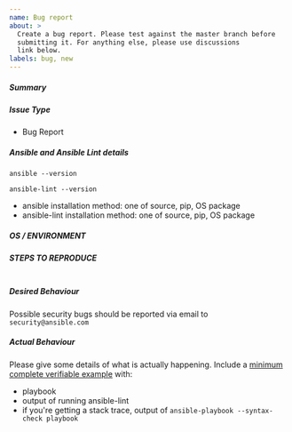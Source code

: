 ```yaml
---
name: Bug report
about: >
  Create a bug report. Please test against the master branch before
  submitting it. For anything else, please use discussions
  link below.
labels: bug, new
---
```

<!--- Verify first that your issue is not already reported on GitHub -->
<!--- Also test if the latest release and master branch are affected too -->

##### Summary
<!--- Explain the problem briefly below -->


##### Issue Type

- Bug Report

##### Ansible and Ansible Lint details
<!--- Paste verbatim output between triple backticks -->
```console (paste below)
ansible --version

ansible-lint --version

```

- ansible installation method: one of source, pip, OS package
- ansible-lint installation method: one of source, pip, OS package

##### OS / ENVIRONMENT
<!--- Provide all relevant information below, e.g. target OS versions, network device firmware, etc. -->


##### STEPS TO REPRODUCE
<!--- Describe exactly how to reproduce the problem, using a minimal test-case -->

<!--- Paste example playbooks or commands between triple backticks below -->
```console (paste below)

```

<!--- HINT: You can paste gist.github.com links for larger files -->

##### Desired Behaviour
<!--- Describe what you expected to happen when running the steps above -->

Possible security bugs should be reported via email to `security@ansible.com`

##### Actual Behaviour
<!--- Describe what actually happened. If possible run with extra verbosity (-vvvv) -->

Please give some details of what is actually happening.
Include a [minimum complete verifiable example] with:
- playbook
- output of running ansible-lint
- if you're getting a stack trace, output of
  `ansible-playbook --syntax-check playbook`


<!--- Paste verbatim command output between triple backticks -->
```paste below

```


[minimum complete verifiable example]: http://stackoverflow.com/help/mcve
